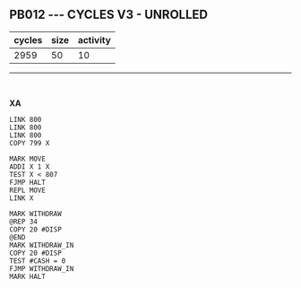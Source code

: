 ## PB012 --- CYCLES V3 - UNROLLED

| cycles | size | activity |
| ------ | ---- | -------- |
| 2959 | 50 | 10 |
<hr>
<br>

**XA**

```
LINK 800
LINK 800
LINK 800
COPY 799 X

MARK MOVE
ADDI X 1 X
TEST X < 807
FJMP HALT
REPL MOVE
LINK X

MARK WITHDRAW
@REP 34
COPY 20 #DISP
@END
MARK WITHDRAW_IN
COPY 20 #DISP
TEST #CASH = 0
FJMP WITHDRAW_IN
MARK HALT
```
